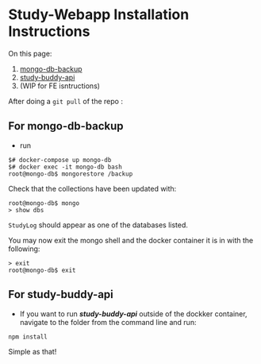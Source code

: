 # Study-Webapp Installation Instructions

On this page:

1. [mongo-db-backup](#for-mongo-db-backup)
2. [study-buddy-api](#for-study-buddy-api)
3. (WIP for FE isntructions)

After doing a `git pull` of the repo :

## For **mongo-db-backup**

- run

``` Shell Script
$# docker-compose up mongo-db
$# docker exec -it mongo-db bash
root@mongo-db$ mongorestore /backup
```

Check that the collections have been updated with:

``` MongoDB
root@mongo-db$ mongo
> show dbs
```

`StudyLog` should appear as one of the databases listed.

You may now exit the mongo shell and the docker container it is in with the following:

``` Shell Script
> exit
root@mongo-db$ exit
```

## For **study-buddy-api**

- If you want to run ***study-buddy-api*** outside of the dockker container, navigate to the folder from the command line and run:

``` Shell Script
npm install
```

Simple as that!
